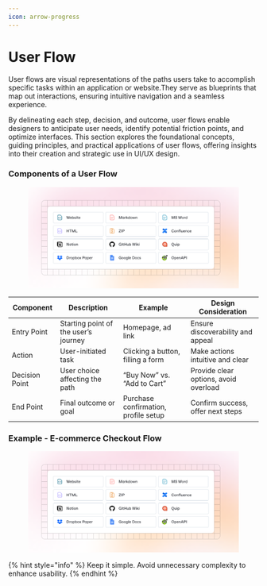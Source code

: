 ```yaml
---
icon: arrow-progress
---
```


# User Flow

User flows are visual representations of the paths users take to accomplish specific tasks within an application or website.They serve as blueprints that map out interactions, ensuring intuitive navigation and a seamless experience.

By delineating each step, decision, and outcome, user flows enable designers to anticipate user needs, identify potential friction points, and optimize interfaces. This section explores the foundational concepts, guiding principles, and practical applications of user flows, offering insights into their creation and strategic use in UI/UX design.

### Components of a User Flow

<figure><img src="../.gitbook/assets/quickstart-import.png" alt=""><figcaption></figcaption></figure>

| Component      | Description                          | Example                              | Design Consideration                  |
| -------------- | ------------------------------------ | ------------------------------------ | ------------------------------------- |
| Entry Point    | Starting point of the user’s journey | Homepage, ad link                    | Ensure discoverability and appeal     |
| Action         | User-initiated task                  | Clicking a button, filling a form    | Make actions intuitive and clear      |
| Decision Point | User choice affecting the path       | “Buy Now” vs. “Add to Cart”          | Provide clear options, avoid overload |
| End Point      | Final outcome or goal                | Purchase confirmation, profile setup | Confirm success, offer next steps     |

### Example - E-commerce Checkout Flow

<figure><img src="../.gitbook/assets/quickstart-import.png" alt=""><figcaption></figcaption></figure>

{% hint style="info" %}
Keep it simple. Avoid unnecessary complexity to enhance usability.
{% endhint %}
